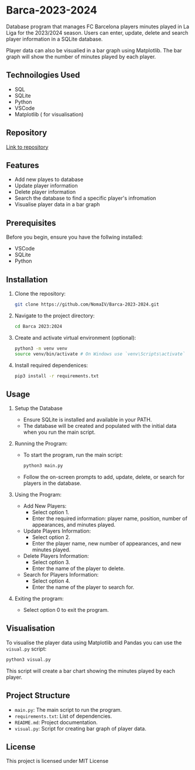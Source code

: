 # Barca-2023-2024
Database program that manages FC Barcelona players minutes played in La Liga for the 2023/2024 season.
Users can enter, update, delete and search player information in a SQLite database.

Player data can also be visualied in a bar graph using Matplotlib. The bar graph will show the number of minutes played by each player. 

## Technoilogies Used
- SQL
- SQLite
- Python
- VSCode
- Matplotlib ( for visualisation)

## Repository
[Link to repository](https://github.com/NomaIV/Barca-2023-2024.git)

## Features
- Add new playes to database
- Update player information
- Delete player information
- Search the database to find a specific player's infromation
- Visualise player data in a bar graph

## Prerequisites
Before you begin, ensure you have the follwing installed:
- VSCode
- SQLite
- Python

## Installation
1. Clone the repository:
   ```sh
   git clone https://github.com/NomaIV/Barca-2023-2024.git
   ```
2. Navigate to the project directory:
   ```sh
   cd Barca 2023:2024
   ```
3. Create and activate virtual environment (optional):
   ``` sh
   python3 -m venv venv
   source venv/bin/activate # On Windows use `venv\Scripts\activate`
   ```
4. Install required dependenices:
   ```sh
   pip3 install -r requirements.txt
   ```

## Usage
1. Setup the Database
   - Ensure SQLite is installed and available in your PATH.
   - The database will be created and populated with the initial data when you run the main script.

2. Running the Program:
   - To start the program, run the main script:
     ```sh
     python3 main.py
     ```
   - Follow the on-screen prompts to add, update, delete, or search for players in the database.

  3. Using the Program:
     - Add New Players:
       - Select option 1.
       - Enter the required information: player name, position, number of appearances, and minutes played.
     - Update Players Information:
       - Select option 2.
       - Enter the player name, new number of appearances, and new minutes played.
     - Delete Players Information:
       - Select option 3.
       - Enter the name of the player to delete.
     - Search for Players Information:
       - Select option 4.
       - Enter the name of the player to search for.

  4. Exiting the program:
     - Select option 0 to exit the program.
    
## Visualisation
To visualise the player data using Matplotlib and Pandas you can use the `visual.py` script:
```sh
python3 visual.py
```
This script will create a bar chart showing the minutes played by each player.

## Project Structure
- `main.py`: The main script to run the program.
- `requirements.txt`: List of dependencies.
- `README.md`: Project documentation.
- `visual.py`: Script for creating bar graph of player data.
  
## License
This project is licensed under MIT License



       
      



